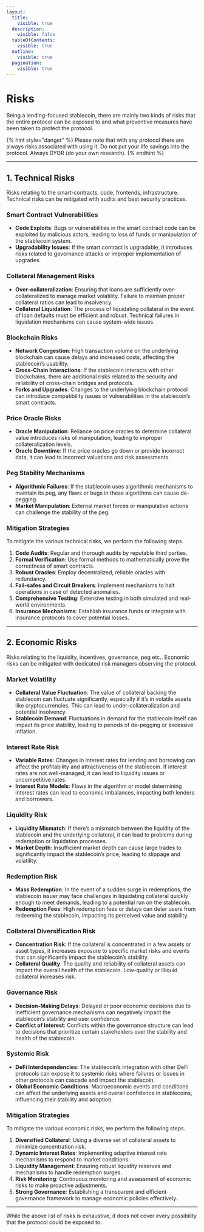 ```yaml
---
layout:
  title:
    visible: true
  description:
    visible: false
  tableOfContents:
    visible: true
  outline:
    visible: true
  pagination:
    visible: true
---
```


# Risks

Being a lending-focused stablecoin, there are mainly two kinds of risks that the entire protocol can be exposed to and what preventive measures have been taken to protect the protocol.

{% hint style="danger" %}
Please note that with any protocol there are always risks associated with using it. Do not put your life savings into the protocol. Always DYOR (do your own research).
{% endhint %}

***

## 1. Technical Risks

Risks relating to the smart-contracts, code, frontends, infrastructure. Technical risks can be mitigated with audits and best security practices.

### **Smart Contract Vulnerabilities**

* **Code Exploits**: Bugs or vulnerabilities in the smart contract code can be exploited by malicious actors, leading to loss of funds or manipulation of the stablecoin system.
* **Upgradability Issues**: If the smart contract is upgradable, it introduces risks related to governance attacks or improper implementation of upgrades.

### **Collateral Management Risks**

* **Over-collateralization**: Ensuring that loans are sufficiently over-collateralized to manage market volatility. Failure to maintain proper collateral ratios can lead to insolvency.
* **Collateral Liquidation**: The process of liquidating collateral in the event of loan defaults must be efficient and robust. Technical failures in liquidation mechanisms can cause system-wide issues.

### **Blockchain Risks**

* **Network Congestion**: High transaction volume on the underlying blockchain can cause delays and increased costs, affecting the stablecoin’s usability.
* **Cross-Chain Interactions**: If the stablecoin interacts with other blockchains, there are additional risks related to the security and reliability of cross-chain bridges and protocols.
* **Forks and Upgrades**: Changes to the underlying blockchain protocol can introduce compatibility issues or vulnerabilities in the stablecoin’s smart contracts.

### **Price Oracle Risks**

* **Oracle Manipulation**: Reliance on price oracles to determine collateral value introduces risks of manipulation, leading to improper collateralization levels.
* **Oracle Downtime**: If the price oracles go down or provide incorrect data, it can lead to incorrect valuations and risk assessments.

### **Peg Stability Mechanisms**

* **Algorithmic Failures**: If the stablecoin uses algorithmic mechanisms to maintain its peg, any flaws or bugs in these algorithms can cause de-pegging.
* **Market Manipulation**: External market forces or manipulative actions can challenge the stability of the peg.

### Mitigation Strategies

To mitigate the various technical risks, we perform the following steps.

1. **Code Audits**: Regular and thorough audits by reputable third parties.
2. **Formal Verification**: Use formal methods to mathematically prove the correctness of smart contracts.
3. **Robust Oracles**: Employ decentralized, reliable oracles with redundancy.&#x20;
4. **Fail-safes and Circuit Breakers**: Implement mechanisms to halt operations in case of detected anomalies.
5. **Comprehensive Testing**: Extensive testing in both simulated and real-world environments.
6. **Insurance Mechanisms**: Establish insurance funds or integrate with insurance protocols to cover potential losses.

***

## 2. Economic Risks

Risks relating to the liquidity, incentives, governance, peg etc.. Economic risks can be mitigated with dedicated risk managers observing the protocol.

### **Market Volatility**

* **Collateral Value Fluctuation**: The value of collateral backing the stablecoin can fluctuate significantly, especially if it’s in volatile assets like cryptocurrencies. This can lead to under-collateralization and potential insolvency.
* **Stablecoin Demand**: Fluctuations in demand for the stablecoin itself can impact its price stability, leading to periods of de-pegging or excessive inflation.

### **Interest Rate Risk**

* **Variable Rates**: Changes in interest rates for lending and borrowing can affect the profitability and attractiveness of the stablecoin. If interest rates are not well-managed, it can lead to liquidity issues or uncompetitive rates.
* **Interest Rate Models**: Flaws in the algorithm or model determining interest rates can lead to economic imbalances, impacting both lenders and borrowers.

### **Liquidity Risk**

* **Liquidity Mismatch**: If there’s a mismatch between the liquidity of the stablecoin and the underlying collateral, it can lead to problems during redemption or liquidation processes.
* **Market Depth**: Insufficient market depth can cause large trades to significantly impact the stablecoin’s price, leading to slippage and volatility.

### **Redemption Risk**

* **Mass Redemption**: In the event of a sudden surge in redemptions, the stablecoin issuer may face challenges in liquidating collateral quickly enough to meet demands, leading to a potential run on the stablecoin.
* **Redemption Fees**: High redemption fees or delays can deter users from redeeming the stablecoin, impacting its perceived value and stability.

### **Collateral Diversification Risk**

* **Concentration Risk**: If the collateral is concentrated in a few assets or asset types, it increases exposure to specific market risks and events that can significantly impact the stablecoin’s stability.
* **Collateral Quality**: The quality and reliability of collateral assets can impact the overall health of the stablecoin. Low-quality or illiquid collateral increases risk.

### **Governance Risk**

* **Decision-Making Delays**: Delayed or poor economic decisions due to inefficient governance mechanisms can negatively impact the stablecoin’s stability and user confidence.
* **Conflict of Interest**: Conflicts within the governance structure can lead to decisions that prioritize certain stakeholders over the stability and health of the stablecoin.

### **Systemic Risk**

* **DeFi Interdependencies**: The stablecoin’s integration with other DeFi protocols can expose it to systemic risks where failures or issues in other protocols can cascade and impact the stablecoin.
* **Global Economic Conditions**: Macroeconomic events and conditions can affect the underlying assets and overall confidence in stablecoins, influencing their stability and adoption.

### Mitigation Strategies

To mitigate the various economic risks, we perform the following steps.

1. **Diversified Collateral**: Using a diverse set of collateral assets to minimize concentration risk.
2. **Dynamic Interest Rates**: Implementing adaptive interest rate mechanisms to respond to market conditions.
3. **Liquidity Management**: Ensuring robust liquidity reserves and mechanisms to handle redemption surges.
4. **Risk Monitoring**: Continuous monitoring and assessment of economic risks to make proactive adjustments.
5. **Strong Governance**: Establishing a transparent and efficient governance framework to manage economic policies effectively.

***

While the above list of risks is exhaustive, it does not cover every possibility that the protocol could be exposed to.&#x20;
